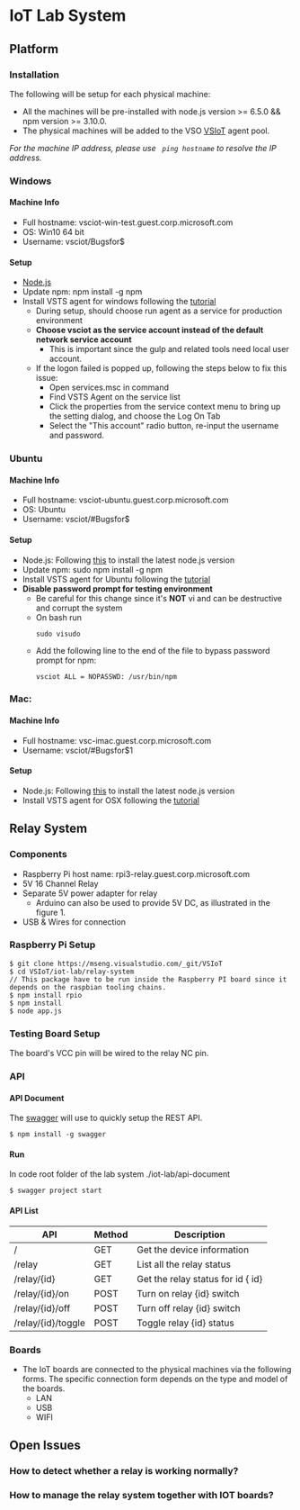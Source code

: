# IoT Lab System

## Platform

### Installation
The following will be setup for each physical machine:
- All the machines will be pre-installed with node.js version >= 6.5.0 && npm version >= 3.10.0.
- The physical machines will be added to the VSO [VSIoT](https://mseng.visualstudio.com/_admin/_AgentPool?poolId=279&_a=agents) agent pool.

*For the machine IP address, please use ``` ping hostname``` to resolve the IP address.*

### Windows

#### Machine Info
- Full hostname: vsciot-win-test.guest.corp.microsoft.com
- OS: Win10 64 bit
- Username: vsciot/Bugsfor$

#### Setup
- [Node.js](http://wwww.nodejs.org)
- Update npm: npm install -g npm
- Install VSTS agent for windows following the [tutorial](https://github.com/Microsoft/vsts-agent/blob/master/README.md)
    - During setup, should choose run agent as a service for production environment
    - **Choose vsciot as the service account instead of the default network service account**
        - This is important since the gulp and related tools need local user account.
    - If the logon failed is popped up, following the steps below to fix this issue:
        - Open services.msc in command
        - Find VSTS Agent on the service list
        - Click the properties from the service context menu to bring up the setting dialog, and choose the Log On Tab
        - Select the "This account" radio button, re-input the username and password.

### Ubuntu

#### Machine Info
- Full hostname: vsciot-ubuntu.guest.corp.microsoft.com
- OS: Ubuntu
- Username: vsciot/#Bugsfor$

#### Setup
- Node.js: Following [this](https://nodejs.org/en/download/package-manager/) to install the latest node.js version
- Update npm: sudo npm install -g npm
- Install VSTS agent for Ubuntu following the [tutorial](https://github.com/Microsoft/vsts-agent/blob/master/README.md)
- **Disable password prompt for testing environment**
    - Be careful for this change since it's **NOT** vi and can be destructive and corrupt the system
    - On bash run
        ```
        sudo visudo
        ```
    - Add the following line to the end of the file to bypass password prompt for npm:
        ```
        vsciot ALL = NOPASSWD: /usr/bin/npm
        ```

### Mac:

#### Machine Info
- Full hostname: vsc-imac.guest.corp.microsoft.com
- Username: vsciot/#Bugsfor$1

#### Setup
- Node.js: Following [this](https://nodejs.org/en/download/package-manager/) to install the latest node.js version
- Install VSTS agent for OSX following the [tutorial](https://github.com/Microsoft/vsts-agent/blob/master/README.md)

## Relay System

### Components
 - Raspberry Pi host name: rpi3-relay.guest.corp.microsoft.com
 - 5V 16 Channel Relay
 - Separate 5V power adapter for relay
    - Arduino can also be used to provide 5V DC, as illustrated in the figure 1.
 - USB & Wires for connection

### Raspberry Pi Setup

```
$ git clone https://mseng.visualstudio.com/_git/VSIoT
$ cd VSIoT/iot-lab/relay-system
// This package have to be run inside the Raspberry PI board since it depends on the raspbian tooling chains.
$ npm install rpio
$ npm install
$ node app.js
```
### Testing Board Setup

The board's VCC pin will be wired to the relay NC pin.

### API

####  API Document

The [swagger](https://github.com/swagger-api/swagger-node) will use to quickly setup the REST API.

```
$ npm install -g swagger
```
#### Run

In code root folder of the lab system ./iot-lab/api-document

```
$ swagger project start
```

#### API List
|API         | Method | Description                          |
| ---------- | ------ | ------------------------------       |
|/           | GET    | Get the device information           |
|/relay      | GET    | List all the relay status            |
|/relay/{id} | GET    | Get the relay status for id { id}    |
|/relay/{id}/on | POST | Turn on relay {id} switch         |
|/relay/{id}/off | POST | Turn off relay {id} switch       |
|/relay/{id}/toggle | POST | Toggle relay {id} status      |

### Boards
- The IoT boards are connected to the physical machines via the following forms. The specific connection form depends on the type and model of the boards.
    - LAN
    - USB
    - WIFI

## Open Issues

### How to detect whether a relay is working normally?
### How to manage the relay system together with IOT boards?
